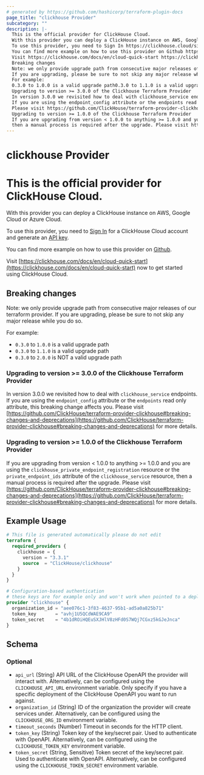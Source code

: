 ```yaml
---
# generated by https://github.com/hashicorp/terraform-plugin-docs
page_title: "clickhouse Provider"
subcategory: ""
description: |-
  This is the official provider for ClickHouse Cloud.
  With this provider you can deploy a ClickHouse instance on AWS, Google Cloud or Azure Cloud.
  To use this provider, you need to Sign In https://clickhouse.cloud/signIn for a ClickHouse Cloud account and generate an API key https://clickhouse.com/docs/en/cloud/manage/openapi.
  You can find more example on how to use this provider on Github https://github.com/ClickHouse/terraform-provider-clickhouse/tree/main/examples/full.
  Visit https://clickhouse.com/docs/en/cloud-quick-start https://clickhouse.com/docs/en/cloud-quick-start now to get started using ClickHouse Cloud.
  Breaking changes
  Note: we only provide upgrade path from consecutive major releases of our terraform provider.
  If you are upgrading, please be sure to not skip any major release while you do so.
  For example:
  0.3.0 to 1.0.0 is a valid upgrade path0.3.0 to 1.1.0 is a valid upgrade path0.3.0 to 2.0.0 is NOT a valid upgrade path
  Upgrading to version >= 3.0.0 of the Clickhouse Terraform Provider
  In version 3.0.0 we revisited how to deal with clickhouse_service endpoints.
  If you are using the endpoint_config attribute or the endpoints read only attribute, this breaking change affects you.
  Please visit https://github.com/ClickHouse/terraform-provider-clickhouse#breaking-changes-and-deprecations https://github.com/ClickHouse/terraform-provider-clickhouse#breaking-changes-and-deprecations for more details.
  Upgrading to version >= 1.0.0 of the Clickhouse Terraform Provider
  If you are upgrading from version < 1.0.0 to anything >= 1.0.0 and you are using the clickhouse_private_endpoint_registration resource or the private_endpoint_ids attribute of the clickhouse_service resource,
  then a manual process is required after the upgrade. Please visit https://github.com/ClickHouse/terraform-provider-clickhouse#breaking-changes-and-deprecations https://github.com/ClickHouse/terraform-provider-clickhouse#breaking-changes-and-deprecations for more details.
---
```


# clickhouse Provider

# This is the official provider for ClickHouse Cloud.

With this provider you can deploy a ClickHouse instance on AWS, Google Cloud or Azure Cloud.

To use this provider, you need to [Sign In](https://clickhouse.cloud/signIn) for a ClickHouse Cloud account and generate an [API key](https://clickhouse.com/docs/en/cloud/manage/openapi).

You can find more example on how to use this provider on [Github](https://github.com/ClickHouse/terraform-provider-clickhouse/tree/main/examples/full).

Visit [https://clickhouse.com/docs/en/cloud-quick-start](https://clickhouse.com/docs/en/cloud-quick-start) now to get started using ClickHouse Cloud.

## Breaking changes

Note: we only provide upgrade path from consecutive major releases of our terraform provider.
If you are upgrading, please be sure to not skip any major release while you do so.

For example:

- `0.3.0` to `1.0.0` is a valid upgrade path
- `0.3.0` to `1.1.0` is a valid upgrade path
- `0.3.0` to `2.0.0` is NOT a valid upgrade path

### Upgrading to version >= 3.0.0 of the Clickhouse Terraform Provider

In version 3.0.0 we revisited how to deal with `clickhouse_service` endpoints.
If you are using the `endpoint_config` attribute or the `endpoints` read only attribute, this breaking change affects you.
Please visit [https://github.com/ClickHouse/terraform-provider-clickhouse#breaking-changes-and-deprecations](https://github.com/ClickHouse/terraform-provider-clickhouse#breaking-changes-and-deprecations) for more details.

### Upgrading to version >= 1.0.0 of the Clickhouse Terraform Provider

If you are upgrading from version < 1.0.0 to anything >= 1.0.0 and you are using the `clickhouse_private_endpoint_registration` resource or the `private_endpoint_ids` attribute of the `clickhouse_service` resource,
then a manual process is required after the upgrade. Please visit [https://github.com/ClickHouse/terraform-provider-clickhouse#breaking-changes-and-deprecations](https://github.com/ClickHouse/terraform-provider-clickhouse#breaking-changes-and-deprecations) for more details.

## Example Usage

```terraform
# This file is generated automatically please do not edit
terraform {
  required_providers {
    clickhouse = {
      version = "3.3.1"
      source  = "ClickHouse/clickhouse"
    }
  }
}

# Configuration-based authentication
# these keys are for example only and won't work when pointed to a deployed ClickHouse OpenAPI server
provider "clickhouse" {
  organization_id = "aee076c1-3f83-4637-95b1-ad5a0a825b71"
  token_key       = "avhj1U5QCdWAE9CA9"
  token_secret    = "4b1dROiHQEuSXJHlV8zHFd0S7WQj7CGxz5kGJeJnca"
}
```

<!-- schema generated by tfplugindocs -->
## Schema

### Optional

- `api_url` (String) API URL of the ClickHouse OpenAPI the provider will interact with. Alternatively, can be configured using the `CLICKHOUSE_API_URL` environment variable. Only specify if you have a specific deployment of the ClickHouse OpenAPI you want to run against.
- `organization_id` (String) ID of the organization the provider will create services under. Alternatively, can be configured using the `CLICKHOUSE_ORG_ID` environment variable.
- `timeout_seconds` (Number) Timeout in seconds for the HTTP client.
- `token_key` (String) Token key of the key/secret pair. Used to authenticate with OpenAPI. Alternatively, can be configured using the `CLICKHOUSE_TOKEN_KEY` environment variable.
- `token_secret` (String, Sensitive) Token secret of the key/secret pair. Used to authenticate with OpenAPI. Alternatively, can be configured using the `CLICKHOUSE_TOKEN_SECRET` environment variable.
